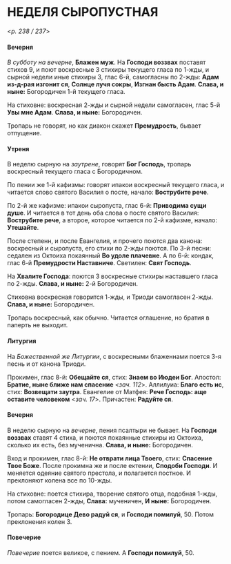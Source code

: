 
# НЕДЕЛЯ СЫРОПУСТНАЯ

<*p. 238 / 237*>

#### Вечерня

*В субботу на вечерне*, **Блажен муж**. На **Господи воззвах** поставят стихов 9, 
и поют воскресные 3 стихиры текущего гласа по 1-жды, и сырной недели иные стихиры 3, глас 6-й, 
самогласны по 2-жды: **Адам из-д-рая изгонит ся**, **Солнце лучя сокры**, **Изгнан бысть Адам**. 
**Слава, и ныне:** Богородичен 1-й текущего гласа. 

На стиховне: воскресная 2-жды и сырной недели самогласен, глас 5-й **Увы мне Адам**. 
**Слава, и ныне:** Богородичен.  

Тропарь не говорят, но как диакон скажет **Премудрость**, бывает отпущение. 

#### Утреня

В неделю сырную на *заутрене*, говорят **Бог Господь**, тропарь воскресный текущего гласа с Богородичном. 

По пении же 1-й кафизмы: говорят ипакои воскресный текущего гласа, и читается слово святого Василия 
о посте, начало: **Вострубите рече**. 

По 2-й же кафизме: ипакои сыропуста, глас 6-й: **Приводима сущи душе**. И читается в тот день оба слова 
о посте святого Василия: **Вострубите рече**, а второе, которое читается по 2-й кафизме, начало: 
**Утешайте**.

После степенн, и после Евангелия, и прочего поются два канона: воскресный и сыропуста, его стихи 
по 2-жды поются. 
По 3-й песни: седален из Октоиха покаянный **Во удоле плачевне**. 
А по 6-й: кондак, глас 6-й **Премудрости Наставниче**. 
Светилен: **Свят Господь**. 

На **Хвалите Господа**: поются 3 воскресные стихиры наставшего гласа по 2-жды. 
**Слава, и ныне:** 2-й Богородичен. 

Стиховна воскресная говорится 1-жды, и Триоди самогласен 2-жды. **Слава, и ныне:** Богородичен. 

Тропарь воскресный, как обычно. Читается оглашение, но братия в паперть не выходит. 

#### Литургия

На *Божественной же Литургии*, с воскресными блаженнами поется 3-я песнь и от канона Триоди. 

Прокимен, глас 8-й: **Обещайте ся**, стих: **Знаем во Июдеи Бог**. 
Апостол: **Братие, ныне ближе нам спасение** <*зач. 112*>.
Аллилуиа: **Благо есть ис**, стих: **Возвещати заутра**. 
Евангелие от Матфея: **Рече Господь: аще оставите человеком** <*зач. 17*>.
Причастен: **Радуйте ся**. 

#### Вечерня

В неделю сырную на *вечерне*, пения псалтыри не бывает. На **Господи воззвах** ставят 4 стиха, и поются 
покаянные стихиры из Октоиха, сколько их есть, без мученична. **Слава, и ныне:** Богородичен. 

Вход и прокимен, глас 8-й: **Не отврати лица Твоего**, стих: **Спасение Твое Боже**. После прокимна же 
и после ектении, **Сподоби Господи**. И меняется одеяние святого престола, и полагается постное. 
И преклоняют колена все по 10-жды. 

На стиховне: поется стихира, творение святого отца, подобная 1-жды, потом самогласен 2-жды, 
**Слава:** мученичен, **И ныне:** Богородичен. 

Тропарь: **Богородице Дево радуй ся**, и **Господи помилуй**, 50. Потом преклонения колен 3. 

#### Повечерие

*Повечерие* поется великое, с пением. А **Господи помилуй**, 50. 
